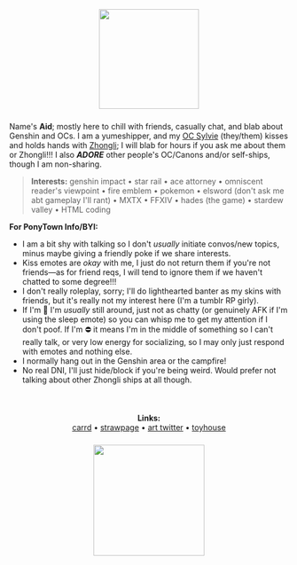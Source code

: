 <!--
**Asuraid/Asuraid** is a ✨ _special_ ✨ repository because its `README.md` (this file) appears on your GitHub profile.

Here are some ideas to get you started:

- 🔭 I’m currently working on ...
- 🌱 I’m currently learning ...
- 👯 I’m looking to collaborate on ...
- 🤔 I’m looking for help with ...
- 💬 Ask me about ...
- 📫 How to reach me: ...
- 😄 Pronouns: ...
- ⚡ Fun fact: ...
-->

<div align="center">
  <img height="180" src="https://i.imgur.com/4S7JCnx.gif"  />
</div>

###

<p align="left">Name's <b>Aid</b>; mostly here to chill with friends, casually chat, and blab about Genshin and OCs. I am a yumeshipper, and my <a href="https://toyhou.se/10313327.-genshin-impact-sylvie">OC Sylvie</a> (they/them) kisses and holds hands with <a href="https://toyhou.se/10313327.sylvie/14798357.zhongvie">Zhongli</a>; I will blab for hours if you ask me about them or Zhongli!!! I also <b><i>ADORE</i></b> other people's OC/Canons and/or self-ships, though I am non-sharing.</p>

<blockquote><b>Interests:</b> genshin impact • star rail • ace attorney • omniscent reader's viewpoint • fire emblem • pokemon • elsword (don't ask me abt gameplay I'll rant) • MXTX • FFXIV • hades (the game) • stardew valley • HTML coding</blockquote>

<p align="left"><b>For PonyTown Info/BYI:</b></p>
<ul>
  <li>I am a bit shy with talking so I don't <i>usually</i> initiate convos/new topics, minus maybe giving a friendly poke if we share interests.</li> 
  <li>Kiss emotes are <i>okay</i> with me, I just do not return them if you're not friends—as for friend reqs, I will tend to ignore them if we haven't chatted to some degree!!!</li>
  <li>I don't really roleplay, sorry; I'll do lighthearted banter as my skins with friends, but it's really not my interest here (I'm a tumblr RP girly).</li>
  <li>If I'm 🌙 I'm <i>usually</i> still around, just not as chatty (or genuinely AFK if I'm using the sleep emote) so you can whisp me to get my attention if I don't poof. If I'm ⛔ it means I'm in the middle of something so I can't really talk, or very low energy for socializing, so I may only just respond with emotes and nothing else.</li>
  <li>I normally hang out in the Genshin area or the campfire!</li>
  <li>No real DNI, I'll just hide/block if you're being weird. Would prefer not talking about other Zhongli ships at all though.</li>
</ul>

###

<div align="center">
  <img height="15" src="https://i.imgur.com/YndATXT.png"  />
</div>

<p align="center"><b>Links:</b><br><a href="https://aid.uwu.ai/">carrd</a> • <a href="https://asuraid.straw.page/">strawpage</a> • <a href="https://x.com/Asuraid">art twitter</a> • <a href="https://toyhou.se/Hideki">toyhouse</a></p>

###

<div align="center">
  <img height="200" src="https://i.imgur.com/hJvKHBw.png"  />
</div>
